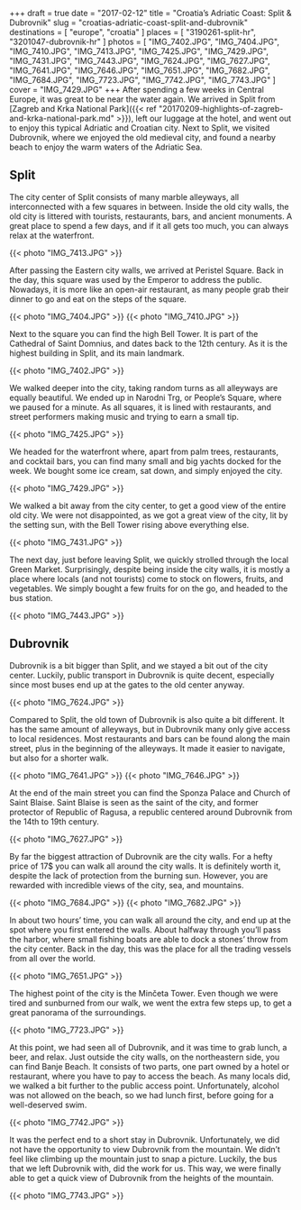 +++
draft  = true
date   = "2017-02-12"
title  = "Croatia’s Adriatic Coast: Split & Dubrovnik"
slug   = "croatias-adriatic-coast-split-and-dubrovnik"
destinations = [ "europe", "croatia" ]
places = [ "3190261-split-hr", "3201047-dubrovnik-hr" ]
photos = [
  "IMG_7402.JPG", "IMG_7404.JPG", "IMG_7410.JPG", "IMG_7413.JPG", "IMG_7425.JPG",
  "IMG_7429.JPG", "IMG_7431.JPG", "IMG_7443.JPG", "IMG_7624.JPG", "IMG_7627.JPG",
  "IMG_7641.JPG", "IMG_7646.JPG", "IMG_7651.JPG", "IMG_7682.JPG", "IMG_7684.JPG",
  "IMG_7723.JPG", "IMG_7742.JPG", "IMG_7743.JPG"
]
cover = "IMG_7429.JPG"
+++
After spending a few weeks in Central Europe, it was great to be near the water again. We arrived in Split from [Zagreb and Krka National Park]({{< ref "20170209-highlights-of-zagreb-and-krka-national-park.md" >}}), left our luggage at the hotel, and went out to enjoy this typical Adriatic and Croatian city. Next to Split, we visited Dubrovnik, where we enjoyed the old medieval city, and found a nearby beach to enjoy the warm waters of the Adriatic Sea.

<!--more-->
## Split
The city center of Split consists of many marble alleyways, all interconnected with a few squares in between. Inside the old city walls, the old city is littered with tourists, restaurants, bars, and ancient monuments. A great place to spend a few days, and if it all gets too much, you can always relax at the waterfront.

{{< photo "IMG_7413.JPG" >}}

After passing the Eastern city walls, we arrived at Peristel Square. Back in the day, this square was used by the Emperor to address the public. Nowadays, it is more like an open-air restaurant, as many people grab their dinner to go and eat on the steps of the square.

{{< photo "IMG_7404.JPG" >}}
{{< photo "IMG_7410.JPG" >}}

Next to the square you can find the high Bell Tower. It is part of the Cathedral of Saint Domnius, and dates back to the 12th century. As it is the highest building in Split, and its main landmark.

{{< photo "IMG_7402.JPG" >}}

We walked deeper into the city, taking random turns as all alleyways are equally beautiful. We ended up in Narodni Trg, or People’s Square, where we paused for a minute. As all squares, it is lined with restaurants, and street performers making music and trying to earn a small tip.

{{< photo "IMG_7425.JPG" >}}

We headed for the waterfront where, apart from palm trees, restaurants, and cocktail bars, you can find many small and big yachts docked for the week. We bought some ice cream, sat down, and simply enjoyed the city.

{{< photo "IMG_7429.JPG" >}}

We walked a bit away from the city center, to get a good view of the entire old city. We were not disappointed, as we got a great view of the city, lit by the setting sun, with the Bell Tower rising above everything else.

{{< photo "IMG_7431.JPG" >}}

The next day, just before leaving Split, we quickly strolled through the local Green Market. Surprisingly, despite being inside the city walls, it is mostly a place where locals (and not tourists) come to stock on flowers, fruits, and vegetables. We simply bought a few fruits for on the go, and headed to the bus station.

{{< photo "IMG_7443.JPG" >}}

## Dubrovnik
Dubrovnik is a bit bigger than Split, and we stayed a bit out of the city center. Luckily, public transport in Dubrovnik is quite decent, especially since most buses end up at the gates to the old center anyway.

{{< photo "IMG_7624.JPG" >}}

Compared to Split, the old town of Dubrovnik is also quite a bit different. It has the same amount of alleyways, but in Dubrovnik many only give access to local residences. Most restaurants and bars can be found along the main street, plus in the beginning of the alleyways. It made it easier to navigate, but also for a shorter walk.

{{< photo "IMG_7641.JPG" >}}
{{< photo "IMG_7646.JPG" >}}

At the end of the main street you can find the Sponza Palace and Church of Saint Blaise. Saint Blaise is seen as the saint of the city, and former protector of Republic of Ragusa, a republic centered around Dubrovnik from the 14th to 19th century.

{{< photo "IMG_7627.JPG" >}}

By far the biggest attraction of Dubrovnik are the city walls. For a hefty price of 17$ you can walk all around the city walls. It is definitely worth it, despite the lack of protection from the burning sun. However, you are rewarded with incredible views of the city, sea, and mountains.

{{< photo "IMG_7684.JPG" >}}
{{< photo "IMG_7682.JPG" >}}

In about two hours’ time, you can walk all around the city, and end up at the spot where you first entered the walls. About halfway through you’ll pass the harbor, where small fishing boats are able to dock a stones’ throw from the city center. Back in the day, this was the place for all the trading vessels from all over the world.

{{< photo "IMG_7651.JPG" >}}

The highest point of the city is the Minčeta Tower. Even though we were tired and sunburned from our walk, we went the extra few steps up, to get a great panorama of the surroundings.

{{< photo "IMG_7723.JPG" >}}

At this point, we had seen all of Dubrovnik, and it was time to grab lunch, a beer, and relax. Just outside the city walls, on the northeastern side, you can find Banje Beach. It consists of two parts, one part owned by a hotel or restaurant, where you have to pay to access the beach. As many locals did, we walked a bit further to the public access point. Unfortunately, alcohol was not allowed on the beach, so we had lunch first, before going for a well-deserved swim.

{{< photo "IMG_7742.JPG" >}}

It was the perfect end to a short stay in Dubrovnik. Unfortunately, we did not have the opportunity to view Dubrovnik from the mountain. We didn’t feel like climbing up the mountain just to snap a picture. Luckily, the bus that we left Dubrovnik with, did the work for us. This way, we were finally able to get a quick view of Dubrovnik from the heights of the mountain.

{{< photo "IMG_7743.JPG" >}}